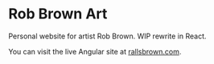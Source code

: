 # Rob Brown Art
Personal website for artist Rob Brown. WIP rewrite in React.

You can visit the live Angular site at [rallsbrown.com](http://rallsbrown.com).
